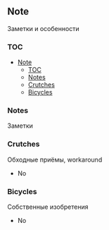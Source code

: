 ## Note

Заметки и особенности

### TOC

- [Note](#note)
  - [TOC](#toc)
  - [Notes](#notes)
  - [Crutches](#сrutches)
  - [Bicycles](#bicycles)

### Notes

Заметки

### Crutches

Обходные приёмы, workaround

* No

### Bicycles

Собственные изобретения

* No